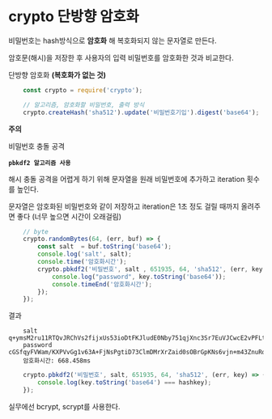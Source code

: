 # crypto 단방향 암호화
비밀번호는 hash방식으로 **암호화** 해 복호화되지 않는 문자열로 만든다.

암호문(해시)을 저장한 후 사용자의 입력 비밀번호를 암호화한 것과 비교한다.

단방향 암호화 **(복호화가 없는 것)**
```javascript
    const crypto = require('crypto');

    // 알고리즘, 암호화할 비밀번호, 출력 방식
    crypto.createHash('sha512').update('비밀번호기입').digest('base64');
```
__주의__

비밀번호 충돌 공격

**`pbkdf2 알고리즘 사용`**

해시 충돌 공격을 어렵게 하기 위해 문자열을 원래 비밀번호에 추가하고 iteration 횟수를 높인다.

문자열은 암호화된 비밀번호와 같이 저장하고 iteration은 1초 정도 걸릴 때까지 올려주면 좋다 (너무 높으면 시간이 오래걸림)

```javascript
    // byte
    crypto.randomBytes(64, (err, buf) => {
        const salt  = buf.toString('base64');
        console.log('salt', salt);
        console.time('암호화시간');
        crypto.pbkdf2('비밀번호', salt , 651935, 64, 'sha512', (err, key) => {
            console.log("password", key.toString('base64'));
            console.timeEnd('암호화시간');
        });
    });
```
결과
```
    salt q+ymsM2ru11RTQvJRChVs2fijxUs53ioDtFKJludE0Nby751qjXnc3Sr7EuVJCwcE2vPFLtIUaCMYN83z+QsVQ==
    password cGSfqyFVWam/KXPVvGg1v63A+FjNsPgtiD73ClmDMrXrZaid0sOBrGpKNs6vjn+m43ZnuRdAY3KhCcWZvTzNDg==
    암호화시간: 668.458ms
```
```javascript
    crypto.pbkdf2('비밀번호', salt, 651935, 64, 'sha512', (err, key) => {
        console.log(key.toString('base64') === hashkey);
    });
```
실무에선 bcrypt, scrypt를 사용한다.
